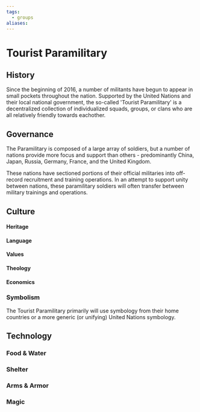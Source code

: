 ```yaml
---
tags:
  - groups
aliases:
---
```


# Tourist Paramilitary
## History
Since the beginning of 2016, a number of militants have begun to appear in small pockets throughout the nation. Supported by the United Nations and their local national government, the so-called 'Tourist Paramilitary' is a decentralized collection of individualized squads, groups, or clans who are all relatively friendly towards eachother.



## Governance
The Paramilitary is composed of a large array of soldiers, but a number of nations provide more focus and support than others - predominantly China, Japan, Russia, Germany, France, and the United Kingdom. 

These nations have sectioned portions of their official militaries into off-record recruitment and training operations. In an attempt to support unity between nations, these paramilitary soldiers will often transfer between military trainings and operations.

## Culture
#### Heritage
#### Language
#### Values
#### Theology
#### Economics
### Symbolism
The Tourist Paramilitary primarily will use symbology from their home countries or a more generic (or unifying) United Nations symbology.

## Technology
### Food & Water
### Shelter
### Arms & Armor
### Magic